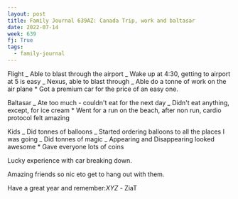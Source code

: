 ```yaml
---
layout: post
title: Family Journal 639AZ: Canada Trip, work and baltasar
date: 2022-07-14
week: 639
fj: True
tags:
  - family-journal
---
```


Flight
_ Able to blast through the airport
_ Wake up at 4:30, getting to airport at 5 is easy
_ Nexus, able to blast through
_ Able do a tonne of work on the air plane \* Got a premium car for the price of an easy one.

Baltasar
_ Ate too much - couldn't eat for the next day
_ Didn't eat anything, except, for ice cream \* Went for a run on the beach, after non run, cardio protocol felt amazing

Kids
_ Did tonnes of balloons
_ Started ordering balloons to all the places I was going
_ Did tonnes of magic
_ Appearing and Disappearing looked awesome \* Gave everyone lots of coins

Lucky experience with car breaking down.

Amazing friends so nic eto get to hang out with them.

Have a great year and remember:_XYZ_ - ZiaT
